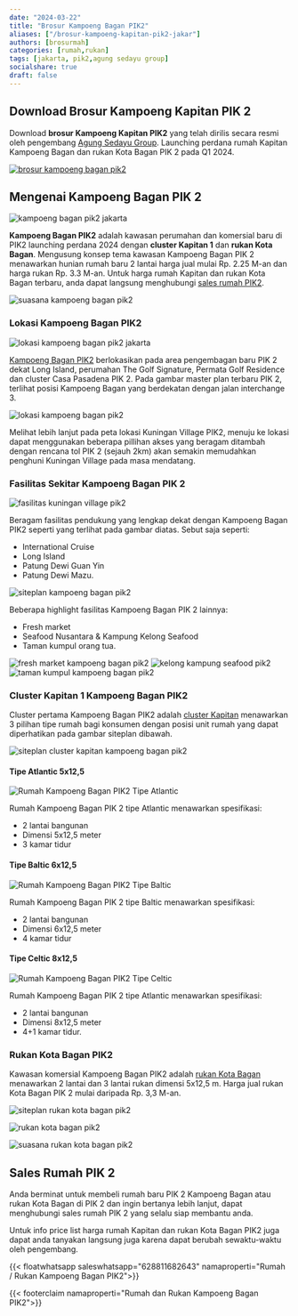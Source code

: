```yaml
---
date: "2024-03-22"
title: "Brosur Kampoeng Bagan PIK2"
aliases: ["/brosur-kampoeng-kapitan-pik2-jakar"]
authors: [brosurmah]
categories: [rumah,rukan]
tags: [jakarta, pik2,agung sedayu group]
socialshare: true
draft: false
---
```


## Download Brosur Kampoeng Kapitan PIK 2 
Download **brosur Kampoeng Kapitan PIK2** yang telah dirilis secara resmi oleh pengembang [Agung Sedayu Group](https://www.agungsedayu.com/en#?). Launching perdana rumah Kapitan Kampoeng Bagan dan rukan Kota Bagan PIK 2 pada Q1 2024.

[![brosur kampoeng bagan pik2](brosur-rumah-kapitan-kampoeng-bagan-pik2.webp)](https://drive.google.com/drive/folders/1quP-lmFnptf_KEO-SNb0eS5ngc8Re18T?usp=drive_link#?)

## Mengenai Kampoeng Bagan PIK 2

![kampoeng bagan pik2 jakarta](kampoeng-bagan-pik2.webp)

**Kampoeng Bagan PIK2** adalah kawasan perumahan dan komersial baru di PIK2 launching perdana 2024 dengan **cluster Kapitan 1** dan **rukan Kota Bagan**. Mengusung konsep tema kawasan Kampoeng Bagan PIK 2 menawarkan hunian rumah baru 2 lantai harga jual mulai Rp. 2.25 M-an dan harga rukan Rp. 3.3 M-an. Untuk harga rumah Kapitan dan rukan Kota Bagan terbaru, anda dapat langsung menghubungi [sales rumah PIK2](https://pik2home.com/hubungi-kami/).

![suasana kampoeng bagan pik2](suasana-kampoeng-bagan-pik2.webp)

### Lokasi Kampoeng Bagan PIK2

![lokasi kampoeng bagan pik2 jakarta](lokasi-kampoeng-bagan-pik2.webp)

[Kampoeng Bagan PIK2](https://pik2home.com/proyek/kampoeng-bagan-pik-2/) berlokasikan pada area pengembagan baru PIK 2 dekat Long Island, perumahan The Golf Signature, Permata Golf Residence dan cluster Casa Pasadena PIK 2. Pada gambar master plan terbaru PIK 2, terlihat posisi Kampoeng Bagan yang berdekatan dengan jalan interchange 3.

![lokasi kampoeng bagan pik2](lokasi-kampoeng-bagan-pik2.webp)

Melihat lebih lanjut pada peta lokasi Kuningan Village PIK2, menuju ke lokasi dapat menggunakan beberapa pillihan akses yang beragam ditambah dengan rencana tol PIK 2 (sejauh 2km) akan semakin memudahkan penghuni Kuningan Village pada masa mendatang.

### Fasilitas Sekitar Kampoeng Bagan PIK 2

![fasilitas kuningan village pik2](fasilitas-sekitar-kampoeng-bagan-pik2.webp)

Beragam fasilitas pendukung yang lengkap dekat dengan Kampoeng Bagan PIK2 seperti yang terlihat pada gambar diatas. Sebut saja seperti:
- International Cruise
- Long Island
- Patung Dewi Guan Yin
- Patung Dewi Mazu.

![siteplan kampoeng bagan pik2](siteplan-kampoeng-bagan-pik2.webp)

Beberapa highlight fasilitas Kampoeng Bagan PIK 2 lainnya:
- Fresh market 
- Seafood Nusantara & Kampung Kelong Seafood
- Taman kumpul orang tua.

![fresh market kampoeng bagan pik2](fresh-market-kampoeng-bagan-pik2.webp)
![kelong kampung seafood pik2](kelong-kampung-seafood-pik2.webp)
![taman kumpul kampoeng bagan pik2](taman-kumpul-orang-tua-pik2.webp)

### Cluster Kapitan 1 Kampoeng Bagan PIK2

Cluster pertama Kampoeng Bagan PIK2 adalah [cluster Kapitan](https://investproperti.com/rumah-kapitan-pik-2-kampoeng-bagan-rukan-kota-bagan-pik-2/) menawarkan 3 pilihan tipe rumah bagi konsumen dengan posisi unit rumah yang dapat diperhatikan pada gambar siteplan dibawah.

![siteplan cluster kapitan kampoeng bagan pik2](siteplan-kapitan-1-kampoeng-bagan-pik2.webp)

#### Tipe Atlantic 5x12,5

![Rumah Kampoeng Bagan PIK2 Tipe Atlantic](rumah-kampoeng-bagan-pik2-cluster-kapitan1-tipe-atlantic.webp)

Rumah Kampoeng Bagan PIK 2 tipe Atlantic menawarkan spesifikasi:
- 2 lantai bangunan
- Dimensi 5x12,5 meter
- 3 kamar tidur

#### Tipe Baltic 6x12,5

![Rumah Kampoeng Bagan PIK2 Tipe Baltic](rumah-kampoeng-bagan-pik2-cluster-kapitan1-tipe-baltic.webp)

Rumah Kampoeng Bagan PIK 2 tipe Baltic menawarkan spesifikasi:
- 2 lantai bangunan
- Dimensi 6x12,5 meter
- 4 kamar tidur

#### Tipe Celtic 8x12,5

![Rumah Kampoeng Bagan PIK2 Tipe Celtic](rumah-kampoeng-bagan-pik2-cluster-kapitan1-tipe-celtic.webp)

Rumah Kampoeng Bagan PIK 2 tipe Atlantic menawarkan spesifikasi:
- 2 lantai bangunan
- Dimensi 8x12,5 meter
- 4+1 kamar tidur.

### Rukan Kota Bagan PIK2

Kawasan komersial Kampoeng Bagan PIK2 adalah [rukan Kota Bagan](https://investproperti.com/ardea-rumah-mewah-summarecon-serpong-heron-the-spring/) menawarkan 2 lantai dan 3 lantai rukan dimensi 5x12,5 m. Harga jual rukan Kota Bagan PIK 2 mulai daripada Rp. 3,3 M-an.

![siteplan rukan kota bagan pik2](siteplan-rukan-kota-bagan-pik2.webp)

![rukan kota bagan pik2](rukan-kota-bagan-pik2-jakarta.webp)

![suasana rukan kota bagan pik2](suasana-rukan-kota-bagan-pik2.webp)

## Sales Rumah PIK 2
Anda berminat untuk membeli rumah baru PIK 2 Kampoeng Bagan atau rukan Kota Bagan di PIK 2 dan ingin bertanya lebih lanjut, dapat menghubungi sales rumah PIK 2 yang selalu siap membantu anda.

Untuk info price list harga rumah Kapitan dan rukan Kota Bagan PIK2 juga dapat anda tanyakan langsung juga karena dapat berubah sewaktu-waktu oleh pengembang.

{{< floatwhatsapp saleswhatsapp="628811682643" namaproperti="Rumah / Rukan Kampoeng Bagan PIK2">}}

{{< footerclaim namaproperti="Rumah dan Rukan Kampoeng Bagan PIK2">}}